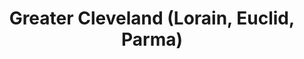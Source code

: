 ---
featured: false
time: 6:00pm EST
title: Greater Cleveland (Lorain, Euclid, Parma) 
registration: https://zoom.us/webinar/register/WN_C-g_d42PS0iVJ5HwiszYZQ
video: https://www.youtube.com/embed/EZBofsbBWXA
past: true
---